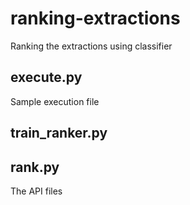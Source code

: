 # ranking-extractions
Ranking the extractions using classifier

## execute.py
Sample execution file

## train_ranker.py
## rank.py
The API files
